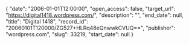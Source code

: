 {
  "date": "2006-01-01T12:00:00", 
  "open_access": false, 
  "target_url": "https://digital1418.wordpress.com/", 
  "description": "", 
  "end_date": null, 
  "title": "Digital 1418", 
  "record_id": "20060101T120000/ZG527+HLRq48eQnwwkCVUQ==", 
  "publisher": "wordpress.com", 
  "slug": 33219, 
  "start_date": null
}

